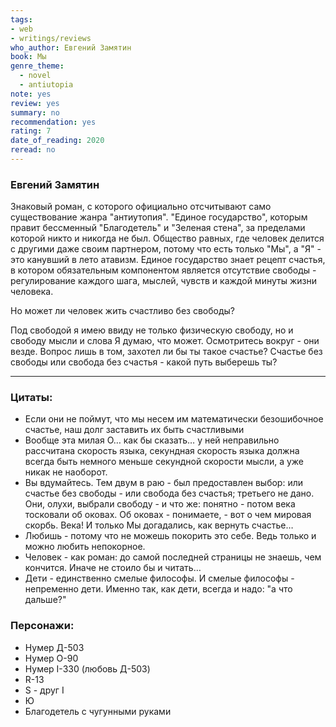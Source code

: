 ```yaml
---
tags:
- web
- writings/reviews
who_author: Евгений Замятин
book: Мы
genre_theme:
  - novel
  - antiutopia
note: yes
review: yes
summary: no
recommendation: yes
rating: 7
date_of_reading: 2020
reread: no
---
```

### Евгений Замятин

Знаковый роман, с которого официально отсчитывают само существование жанра "антиутопия".
"Единое государство", которым правит бессменный "Благодетель" и "Зеленая стена", за пределами которой никто и никогда не был.
Общество равных, где человек делится с другими даже своим партнером, потому что есть только "Мы", а "Я" - это канувший в лето атавизм.
Единое государство знает рецепт счастья, в котором обязательным компонентом является отсутствие свободы - регулирование каждого шага, мыслей, чувств и каждой минуты жизни человека.

Но может ли человек жить счастливо без свободы?

Под свободой я имею ввиду не только физическую свободу, но и свободу мысли и слова
Я думаю, что может. Осмотритесь вокруг - они везде. Вопрос лишь в том, захотел ли бы ты такое счастье?
Счастье без свободы или свобода без счастья - какой путь выберешь ты?

---
### Цитаты:

- Если они не поймут, что мы несем им математически безошибочное счастье, наш долг заставить их быть счастливыми
- Вообще эта милая О… как бы сказать… у ней неправильно рассчитана скорость языка, секундная скорость языка должна всегда быть немного меньше секундной скорости мысли, а уже никак не наоборот.
- Вы вдумайтесь. Тем двум в раю - был предоставлен выбор: или счастье без свободы - или свобода без счастья; третьего не дано. Они, олухи, выбрали свободу - и что же: понятно - потом века тосковали об оковах. Об оковах - понимаете, - вот о чем мировая скорбь. Века! И только Мы догадались, как вернуть счастье…
- Любишь - потому что не можешь покорить это себе. Ведь только и можно любить непокорное.
- Человек - как роман: до самой последней страницы не знаешь, чем кончится. Иначе не стоило бы и читать…
- Дети - единственно смелые философы. И смелые философы - непременно дети. Именно так, как дети, всегда и надо: "а что дальше?"
### Персонажи:
- Нумер Д-503
- Нумер О-90
- Нумер I-330 (любовь Д-503)
- R-13
- S - друг I
- Ю
- Благодетель с чугунными руками